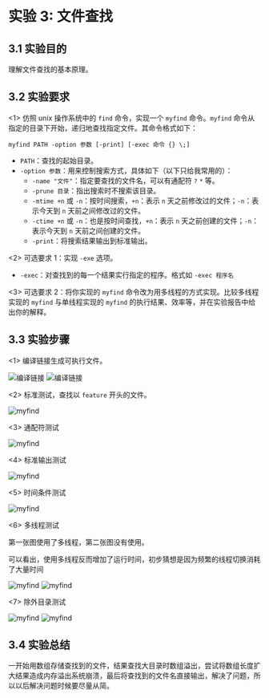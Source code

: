 # 实验 3: 文件查找

## 3.1 实验目的

理解文件查找的基本原理。

## 3.2 实验要求

<1> 仿照 unix 操作系统中的 `find` 命令，实现一个 `myfind` 命令。`myfind` 命令从指定的目录下开始，递归地查找指定文件。其命令格式如下：

```shell
myfind PATH -option 参数 [-print] [-exec 命令 {} \;]
```

- `PATH`：查找的起始目录。
- `-option 参数`：用来控制搜索方式，具体如下（以下只给我常用的）：
  - `-name "文件"`：指定要查找的文件名，可以有通配符 `?` `*` 等。
  - `-prune 目录`：指出搜索时不搜索该目录。
  - `-mtime +n` 或 `-n`：按时间搜索，`+n`：表示 `n` 天之前修改过的文件；`-n`：表示今天到 `n` 天前之间修改过的文件。
  - `-ctime +n` 或 `-n`：也是按时间查找，`+n`：表示 `n` 天之前创建的文件；`-n`：表示今天到 `n` 天前之间创建的文件。
  - `-print`：将搜索结果输出到标准输出。

<2> 可选要求 1：实现 `-exe` 选项。

- `-exec`：对查找到的每一个结果实行指定的程序。格式如 `-exec 程序名`

<3> 可选要求 2：将你实现的 `myfind` 命令改为用多线程的方式实现。比较多线程实现的 `myfind` 与单线程实现的 `myfind` 的执行结果、效率等，并在实验报告中给出你的解释。

## 3.3 实验步骤

<1> 编译链接生成可执行文件。

![编译链接](../images/start_1.png)
![编译链接](../images/start_2.png)

<2> 标准测试，查找以 `feature` 开头的文件。

![myfind](../images/standard_1.png)

<3> 通配符测试

![myfind](../images/name.png)

<4> 标准输出测试

![myfind](../images/print.png)

<5> 时间条件测试

![myfind](../images/ctime.png)

<6> 多线程测试

第一张图使用了多线程，第二张图没有使用。

可以看出，使用多线程反而增加了运行时间，初步猜想是因为频繁的线程切换消耗了大量时间

![myfind](../images/thread_1.png)
![myfind](../images/thread_2.png)

<7> 除外目录测试

![myfind](../images/prune_1.png)
![myfind](../images/prune_2.png)

## 3.4 实验总结

一开始用数组存储查找到的文件，结果查找大目录时数组溢出，尝试将数组长度扩大结果造成内存溢出系统崩溃，最后将查找到的文件名直接输出，解决了问题，所以以后解决问题时候要尽量从简。
